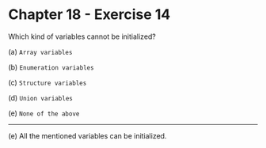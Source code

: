 # Chapter 18 - Exercise 14

Which kind of variables cannot be initialized?  

(a) `Array variables`  

(b) `Enumeration variables`  

(c) `Structure variables`  

(d) `Union variables`  

(e) `None of the above`  

---

(e) All the mentioned variables can be initialized.  
